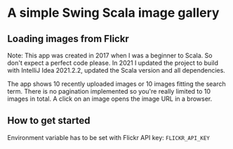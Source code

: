# A simple Swing Scala image gallery
## Loading images from Flickr
Note: This app was created in 2017 when I was a beginner to Scala. 
So don't expect a perfect code please. In 2021 I updated the project to build with IntelliJ Idea 2021.2.2, updated the Scala version and all dependencies.

The app shows 10 recently uploaded images or 10 images fitting the search term. 
There is no pagination implemented so you're really limited to 10 images in total.
A click on an image opens the image URL in a browser.

## How to get started
Environment variable has to be set with Flickr API key:
`FLICKR_API_KEY`